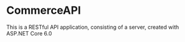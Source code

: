 # CommerceAPI

This is a RESTful API application, consisting of a server, created with ASP.NET Core 6.0

